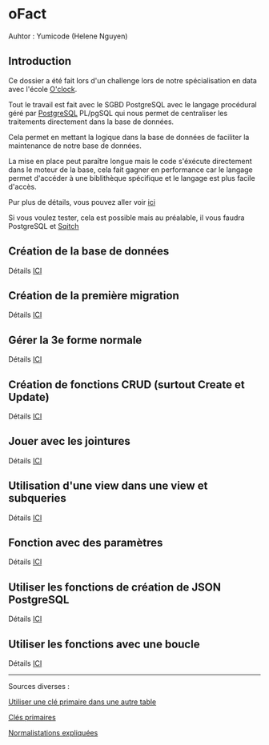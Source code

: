 # oFact

Auhtor : Yumicode (Helene Nguyen)
## Introduction

Ce dossier a été fait lors d'un challenge lors de notre spécialisation en data avec l'école [O'clock](https://oclock.io/formations). 

Tout le travail est fait avec le SGBD PostgreSQL avec le langage procédural géré par [PostgreSQL](https://www.postgresql.org/) PL/pgSQL qui nous permet de centraliser les traitements directement dans la base de données.

Cela permet en mettant la logique dans la base de données de faciliter la maintenance  de notre base de données.

La mise en place peut paraître longue mais le code s'éxécute directement dans le moteur de la base, cela fait gagner en performance car le langage permet d'accéder à une biblithèque spécifique et le langage est plus facile d'accès.

Pur plus de détails, vous pouvez aller voir [ici](https://public.dalibo.com/exports/formation/manuels/modules/p1/p1.handout.html)

Si vous voulez tester, cela est possible mais au préalable, il vous faudra PostgreSQL et [Sqitch](https://sqitch.org/docs/manual/sqitchtutorial/)
## Création de la base de données

Détails [ICI](./__docs/01_creation_db.md)
## Création de la première migration

Détails [ICI](./__docs/02_migration.md)
## Gérer la 3e forme normale

Détails [ICI](./__docs/03_3FN.md)
## Création de fonctions CRUD (surtout Create et Update)

Détails [ICI](./__docs/04_crud.md)
## Jouer avec les jointures

Détails [ICI](./__docs/05_jointures.md)
## Utilisation d'une view dans une view et subqueries

Détails [ICI](./__docs/06_fonctions.md)
## Fonction avec des paramètres

Détails [ICI](./__docs/07_params.md)
## Utiliser les fonctions de création de JSON PostgreSQL

Détails [ICI](./__docs/08_json.md)

## Utiliser les fonctions avec une boucle

Détails [ICI](./__docs/09_loop.md)

___

Sources diverses :

[Utiliser une clé primaire dans une autre table](https://stackoverflow.com/questions/55631622/can-i-use-one-same-primary-key-in-two-different-tables)

[Clés primaires](https://www.postgresqltutorial.com/postgresql-tutorial/postgresql-primary-key/)

[Normalistations expliquées](https://www.ionos.fr/digitalguide/hebergement/aspects-techniques/normalisation-base-de-donnees/)